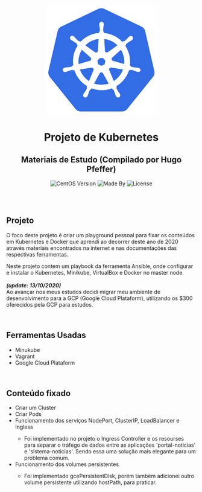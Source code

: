 <p align="center">
    <img alt="Logo Codenation" src="logo.png">
</p>

<h1 align="center">
    Projeto de Kubernetes
</h1>

<h2 align="center">
    Materiais de Estudo (Compilado por Hugo Pfeffer)
</h2>

<p align="center">
    <img alt="CentOS Version" src="https://img.shields.io/badge/Linux-CentOS8-green">
    <img alt="Made By" src="https://img.shields.io/badge/Made%20By-Hugo%20Pfeffer-red">
    <img alt="License" src="https://img.shields.io/github/license/HugoPfeffer/vagrant-ansible">
</p>

</br>
</br>
<h2> Projeto </h2>

O foco deste projeto é criar um playground pessoal para fixar os conteúdos em Kubernetes e Docker que aprendi ao decorrer deste ano de 2020 através materiais encontrados na internet e nas documentações das respectivas ferramentas.

Neste projeto contem um playbook da ferramenta Ansible, onde configurar e instalar o Kubernetes, Minikube, VirtualBox e Docker no master node. 
</br></br>
<b><i>(update: 13/10/2020)</b></i></br>
Ao avançar nos meus estudos decidi migrar meu ambiente de desenvolvimento para a GCP (Google Cloud Plataform), utilizando os $300 oferecidos pela GCP para estudos. 

</br>

<h2>Ferramentas Usadas</h2>
<ul>
    <li>Minukube</li>
    <li>Vagrant</li>
    <li>Google Cloud Plataform</li>
</ul>
</br>


<h2>Conteúdo fixado</h2>
<ul>
    <li>Criar um Cluster</li>
    <li>Criar Pods</li>
    <li>Funcionamento dos serviços NodePort, ClusterIP, LoadBalancer e Ingless</li>
        <ul>
            <li>Foi implementado no projeto o Ingress Controller e os resourses para separar o tráfego de dados entre as aplicações 'portal-noticias' e 'sistema-noticias'. Sendo essa uma solução mais elegante para um problema comum.</li>
        </ul>
    <li>Funcionamento dos volumes persistentes</li>
        <ul>
            <li>Foi implementado gcePersistentDisk, porém também adicionei outro volume persistente utilizando hostPath, para praticar.</li>
        </ul>
    <!-- <li></li>
    <li></li> -->
</ul>
</br>



<!-- <h1></h1>
<h2>Planos futuros</h2> -->








